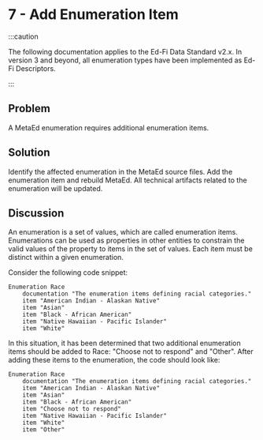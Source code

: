 # 7 - Add Enumeration Item

:::caution

The following documentation applies to the Ed-Fi Data Standard v2.x. In version
3 and beyond, all enumeration types have been implemented as Ed-Fi Descriptors.

:::

## Problem

A MetaEd enumeration requires additional enumeration items.

## Solution

Identify the affected enumeration in the MetaEd source files. Add the
enumeration item and rebuild MetaEd. All technical artifacts related to the
enumeration will be updated.

## Discussion

An enumeration is a set of values, which are called enumeration items.
Enumerations can be used as properties in other entities to constrain the valid
values of the property to items in the set of values. Each item must be distinct
within a given enumeration.

Consider the following code snippet:

```metaed
Enumeration Race
    documentation "The enumeration items defining racial categories."
    item "American Indian - Alaskan Native"
    item "Asian"
    item "Black - African American"
    item "Native Hawaiian - Pacific Islander"
    item "White"
```

In this situation, it has been determined that two additional enumeration items
should be added to Race: "Choose not to respond" and "Other". After adding these
items to the enumeration, the code should look like:

```metaed
Enumeration Race
    documentation "The enumeration items defining racial categories."
    item "American Indian - Alaskan Native"
    item "Asian"
    item "Black - African American"
    item "Choose not to respond"
    item "Native Hawaiian - Pacific Islander"
    item "White"
    item "Other"
```
